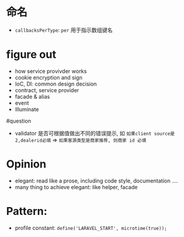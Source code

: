 # 命名

- `callbacksPerType`: `per` 用于指示数组键名

# figure out

- how service provivder works
- cookie encryption and sign
- IoC, DI: common design decision
- contract, service provider
- facade & alias
- event
- Illuminate

#question
- validator 是否可根据值做出不同的错误提示, 如 `如果client source是2,dealerid必填` => `如果客源类型是商家推荐, 则商家 id 必填`

# Opinion

- elegant: read like a prose, including code style, documentation ....
- many thing to achieve elegant: like helper, facade

# Pattern:

- profile constant: `define('LARAVEL_START', microtime(true));`
